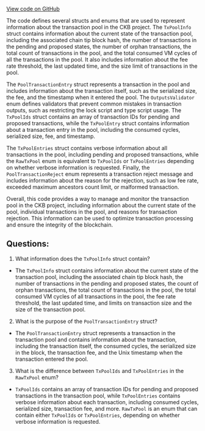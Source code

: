 [View code on GitHub](https://github.com/nervosnetwork/ckb/util/jsonrpc-types/src/pool.rs)

The code defines several structs and enums that are used to represent information about the transaction pool in the CKB project. The `TxPoolInfo` struct contains information about the current state of the transaction pool, including the associated chain tip block hash, the number of transactions in the pending and proposed states, the number of orphan transactions, the total count of transactions in the pool, and the total consumed VM cycles of all the transactions in the pool. It also includes information about the fee rate threshold, the last updated time, and the size limit of transactions in the pool.

The `PoolTransactionEntry` struct represents a transaction in the pool and includes information about the transaction itself, such as the serialized size, the fee, and the timestamp when it entered the pool. The `OutputsValidator` enum defines validators that prevent common mistakes in transaction outputs, such as restricting the lock script and type script usage. The `TxPoolIds` struct contains an array of transaction IDs for pending and proposed transactions, while the `TxPoolEntry` struct contains information about a transaction entry in the pool, including the consumed cycles, serialized size, fee, and timestamp.

The `TxPoolEntries` struct contains verbose information about all transactions in the pool, including pending and proposed transactions, while the `RawTxPool` enum is equivalent to `TxPoolIds` or `TxPoolEntries` depending on whether verbose information is requested. Finally, the `PoolTransactionReject` enum represents a transaction reject message and includes information about the reason for the rejection, such as low fee rate, exceeded maximum ancestors count limit, or malformed transaction.

Overall, this code provides a way to manage and monitor the transaction pool in the CKB project, including information about the current state of the pool, individual transactions in the pool, and reasons for transaction rejection. This information can be used to optimize transaction processing and ensure the integrity of the blockchain.
## Questions: 
 1. What information does the `TxPoolInfo` struct contain?
- The `TxPoolInfo` struct contains information about the current state of the transaction pool, including the associated chain tip block hash, the number of transactions in the pending and proposed states, the count of orphan transactions, the total count of transactions in the pool, the total consumed VM cycles of all transactions in the pool, the fee rate threshold, the last updated time, and limits on transaction size and the size of the transaction pool.

2. What is the purpose of the `PoolTransactionEntry` struct?
- The `PoolTransactionEntry` struct represents a transaction in the transaction pool and contains information about the transaction, including the transaction itself, the consumed cycles, the serialized size in the block, the transaction fee, and the Unix timestamp when the transaction entered the pool.

3. What is the difference between `TxPoolIds` and `TxPoolEntries` in the `RawTxPool` enum?
- `TxPoolIds` contains an array of transaction IDs for pending and proposed transactions in the transaction pool, while `TxPoolEntries` contains verbose information about each transaction, including consumed cycles, serialized size, transaction fee, and more. `RawTxPool` is an enum that can contain either `TxPoolIds` or `TxPoolEntries`, depending on whether verbose information is requested.